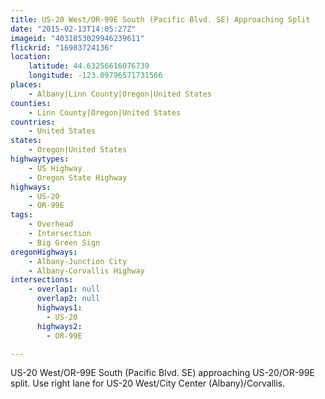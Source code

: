 ```yaml
---
title: US-20 West/OR-99E South (Pacific Blvd. SE) Approaching Split
date: "2015-02-13T14:05:27Z"
imageid: "4031853029946239611"
flickrid: "16983724136"
location:
    latitude: 44.63256616076739
    longitude: -123.09796571731566
places:
    - Albany|Linn County|Oregon|United States
counties:
    - Linn County|Oregon|United States
countries:
    - United States
states:
    - Oregon|United States
highwaytypes:
    - US Highway
    - Oregon State Highway
highways:
    - US-20
    - OR-99E
tags:
    - Overhead
    - Intersection
    - Big Green Sign
oregonHighways:
    - Albany-Junction City
    - Albany-Corvallis Highway
intersections:
    - overlap1: null
      overlap2: null
      highways1:
        - US-20
      highways2:
        - OR-99E

---
```

US-20 West/OR-99E South (Pacific Blvd. SE) approaching US-20/OR-99E split.  Use right lane for US-20 West/City Center (Albany)/Corvallis.